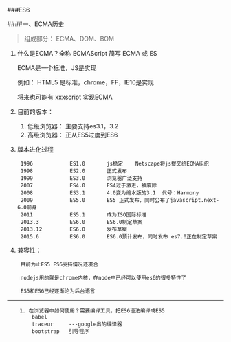 ###ES6

####一、ECMA历史

>组成部分： ECMA、DOM、BOM

1. 什么是ECMA？全称 ECMAScript 简写 ECMA 或 ES
    
    ECMA是一个标准，JS是实现
    
    例如： HTML5 是标准，chrome，FF，IE10是实现
    
    将来也可能有 xxxscript 实现ECMA
2. 目前的版本：

    1. 低级浏览器： 主要支持es3.1，3.2
    2. 高级浏览器： 正从ES5过度到ES6
3. 版本进化过程

        1996            ES1.0       js稳定    Netscape将js提交给ECMA组织
        1998            ES2.0       正式发布
        1999            ES3.0       浏览器广泛支持
        2007            ES4.0       ES4过于激进，被废除
        2008            ES3.1       4.0变为缩水版的3.1  代号：Harmony
        2009            ES5.0       ES5 正式发布，同时公布了javascript.next-6.0前身
        2011            ES5.1       成为ISO国际标准
        2013.3          ES6.0       ES6.0制定草案
        2013.12         ES6.0       发布草案
        2015.6          ES6.0       ES6.0预计发布，同时发布 es7.0正在制定草案
        
4. 兼容性：
        
        目前为止ES5 ES6支持情况还凑合
        
        nodejs用的就是chrome内核，在node中已经可以使用es6的很多特性了
        
        ES5和ES6已经逐渐沦为后台语言

------

        1. 在浏览器中如何使用？需要编译工具，把ES6语法编译成ES5 
            babel
            traceur     ---google出的编译器
            bootstrap   引导程序
            

        
        
        
        
        
        
        
        
        
        
        
        
        
        
        
        
        
        
        